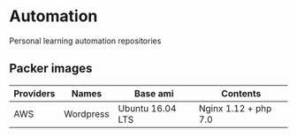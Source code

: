 # Automation

Personal learning automation repositories

## Packer images

Providers | Names     | Base ami         | Contents
--------- | --------- | ---------------- | --------------------
AWS       | Wordpress | Ubuntu 16.04 LTS | Nginx 1.12 + php 7.0
